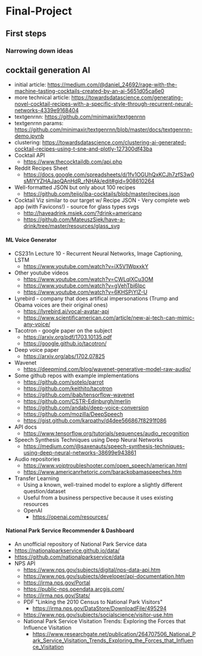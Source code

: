 # Final-Project

## First steps

### Narrowing down ideas

## cocktail generation AI
* initial article: 
https://medium.com/@daniel_24692/rage-with-the-machine-tasting-cocktails-created-by-an-ai-5651d05ca6e0
* more technical article: 
https://towardsdatascience.com/generating-novel-cocktail-recipes-with-a-specific-style-through-recurrent-neural-networks-4339e9168404
* textgenrnn:
https://github.com/minimaxir/textgenrnn
* textgenrnn params:
https://github.com/minimaxir/textgenrnn/blob/master/docs/textgenrnn-demo.ipynb
* clustering:
https://towardsdatascience.com/clustering-ai-generated-cocktail-recipes-using-t-sne-and-plotly-127300df43ba
* Cocktail API
    * https://www.thecocktaildb.com/api.php
* Reddit Recipes Sheet
    * https://docs.google.com/spreadsheets/d/1fv1OGUhQxKCJh7zfS3w0sMIYYZHAJaoQAnHdR_rNHAk/edit#gid=908610264
* Well-formatted JSON but only about 100 recipes
    * https://github.com/teijo/iba-cocktails/blob/master/recipes.json
* Cocktail Viz similar to our target w/ Recipe JSON - Very complete web app (with Favicons!) - source for glass types svgs
    * http://haveadrink.msiek.com/?drink=americano
    * https://github.com/MateuszSiek/have-a-drink/tree/master/resources/glass_svg


#### ML Voice Generator

* CS231n  Lecture 10 - Recurrent Neural Networks, Image Captioning, LSTM
    * https://www.youtube.com/watch?v=iX5V1WpxxkY
* Other youtube videos
    * https://www.youtube.com/watch?v=CWLqlXCu3OM
    * https://www.youtube.com/watch?v=gVehTbi6Ipc
    * https://www.youtube.com/watch?v=6KHSPiYlZ-U
* Lyrebird - company that does artifical impersonations (Trump and Obama voices are their original ones)
    * https://lyrebird.ai/vocal-avatar-api
    * https://www.scientificamerican.com/article/new-ai-tech-can-mimic-any-voice/
* Tacotron - google paper on the subject
    * https://arxiv.org/pdf/1703.10135.pdf
    * https://google.github.io/tacotron/
* Deep voice paper
    * https://arxiv.org/abs/1702.07825
* Wavenet 
    * https://deepmind.com/blog/wavenet-generative-model-raw-audio/
* Some github repos with example implementations
    * https://github.com/sotelo/parrot
    * https://github.com/keithito/tacotron
    * https://github.com/ibab/tensorflow-wavenet
    * https://github.com/CSTR-Edinburgh/merlin
    * https://github.com/andabi/deep-voice-conversion
    * https://github.com/mozilla/DeepSpeech
    * https://gist.github.com/karpathy/d4dee566867f8291f086
* API docs
    * https://www.tensorflow.org/tutorials/sequences/audio_recognition
* Speech Synthesis Techniques using Deep Neural Networks
    * https://medium.com/@saxenauts/speech-synthesis-techniques-using-deep-neural-networks-38699e943861
* Audio repositories
    * https://www.voiptroubleshooter.com/open_speech/american.html
    * https://www.americanrhetoric.com/barackobamaspeeches.htm
* Transfer Learning
    * Using a known, well-trained model to explore a slightly different question/dataset
    * Useful from a business perspective because it uses existing resources
    * OpenAI
        * https://openai.com/resources/

#### National Park Service Recommender & Dashboard

* An unofficial repository of National Park Service data
* https://nationalparkservice.github.io/data/
* https://github.com/nationalparkservice/data
* NPS API
    * https://www.nps.gov/subjects/digital/nps-data-api.htm
    * https://www.nps.gov/subjects/developer/api-documentation.htm
    * https://irma.nps.gov/Portal
    * https://public-nps.opendata.arcgis.com/
    * https://irma.nps.gov/Stats/
    * PDF "Linking the 2010 Census to National Park Visitors"
        * https://irma.nps.gov/DataStore/DownloadFile/495294
    * https://www.nps.gov/subjects/socialscience/visitor-use.htm
    * National Park Service Visitation Trends:  Exploring the Forces that Influence Visitation
        * https://www.researchgate.net/publication/264707506_National_Park_Service_Visitation_Trends_Exploring_the_Forces_that_Influence_Visitation
